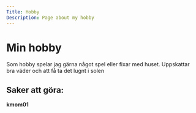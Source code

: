 ```yaml
---
Title: Hobby
Description: Page about my hobby
---
```


Min hobby
==================

Som hobby spelar jag gärna något spel eller fixar med huset.
Uppskattar bra väder och att få ta det lugnt i solen


Saker att göra:
----------------
__kmom01__
